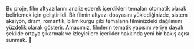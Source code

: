 Bu proje, film altyazılarını analiz ederek içerdikleri temaları otomatik olarak belirlemek için geliştirildi. Bir filmin altyazı dosyasını yüklediğinizde, sistem aksiyon, dram, romantik, bilim kurgu gibi temaların filminizdeki dağılımını yüzdelik olarak gösterir. Amacımız, filmlerin tematik yapısını veriye dayalı şekilde ortaya çıkarmak ve izleyicilere içerikler hakkında yeni bir bakış açısı sunmak. 🎥
